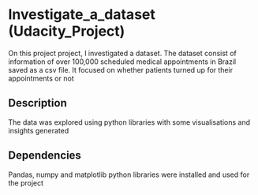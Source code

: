 # Investigate_a_dataset (Udacity_Project)
On this project project, I investigated a dataset. The dataset consist of information
of over 100,000 scheduled medical appointments in Brazil saved as a csv file. 
It focused on whether patients turned up for their appointments or not

## Description
The data was explored using python libraries with some visualisations and insights generated

## Dependencies
Pandas, numpy and matplotlib python libraries were installed and used for the project 
